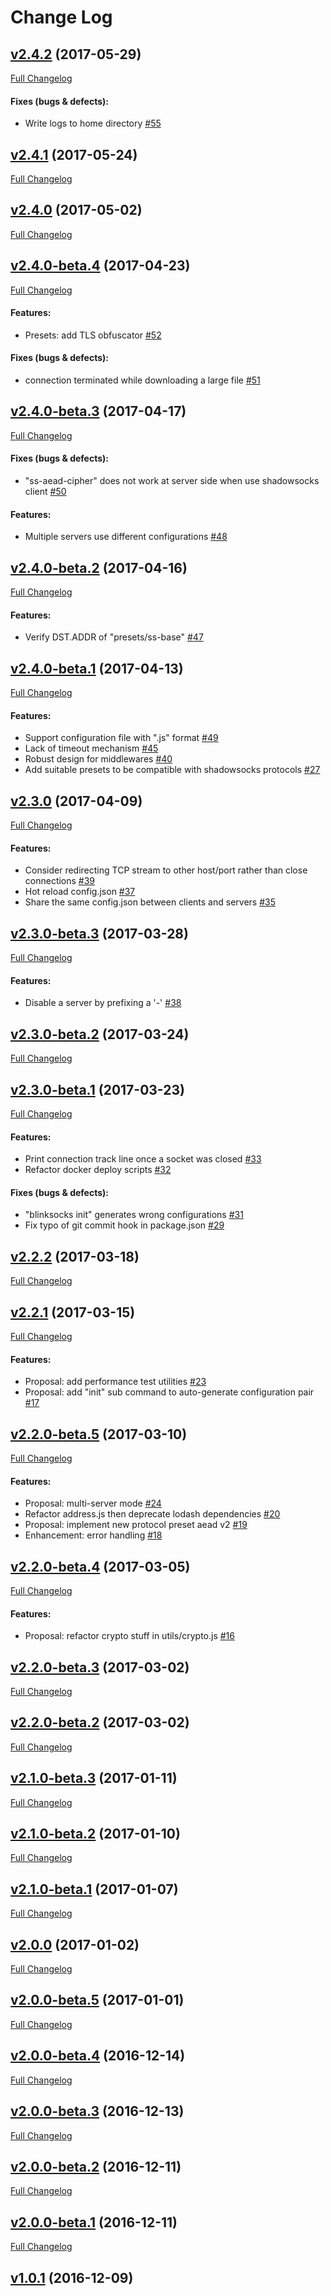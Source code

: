 #  Change Log



## [v2.4.2](https://github.com/blinksocks/blinksocks/tree/v2.4.2) (2017-05-29)
[Full Changelog](https://github.com/blinksocks/blinksocks/compare/v2.4.1...v2.4.2)

#### Fixes (bugs & defects):

- Write logs to home directory [#55](https://github.com/blinksocks/blinksocks/issues/55)

## [v2.4.1](https://github.com/blinksocks/blinksocks/tree/v2.4.1) (2017-05-24)
[Full Changelog](https://github.com/blinksocks/blinksocks/compare/v2.4.0...v2.4.1)

## [v2.4.0](https://github.com/blinksocks/blinksocks/tree/v2.4.0) (2017-05-02)
[Full Changelog](https://github.com/blinksocks/blinksocks/compare/v2.4.0-beta.4...v2.4.0)

## [v2.4.0-beta.4](https://github.com/blinksocks/blinksocks/tree/v2.4.0-beta.4) (2017-04-23)
[Full Changelog](https://github.com/blinksocks/blinksocks/compare/v2.4.0-beta.3...v2.4.0-beta.4)

#### Features:

- Presets: add TLS obfuscator [#52](https://github.com/blinksocks/blinksocks/issues/52)

#### Fixes (bugs & defects):

- connection terminated while downloading a large file [#51](https://github.com/blinksocks/blinksocks/issues/51)

## [v2.4.0-beta.3](https://github.com/blinksocks/blinksocks/tree/v2.4.0-beta.3) (2017-04-17)
[Full Changelog](https://github.com/blinksocks/blinksocks/compare/v2.4.0-beta.2...v2.4.0-beta.3)

#### Fixes (bugs & defects):

- "ss-aead-cipher" does not work at server side when use shadowsocks client [#50](https://github.com/blinksocks/blinksocks/issues/50)

#### Features:

- Multiple servers use different configurations [#48](https://github.com/blinksocks/blinksocks/issues/48)

## [v2.4.0-beta.2](https://github.com/blinksocks/blinksocks/tree/v2.4.0-beta.2) (2017-04-16)
[Full Changelog](https://github.com/blinksocks/blinksocks/compare/v2.4.0-beta.1...v2.4.0-beta.2)

#### Features:

- Verify DST.ADDR of "presets/ss-base" [#47](https://github.com/blinksocks/blinksocks/issues/47)

## [v2.4.0-beta.1](https://github.com/blinksocks/blinksocks/tree/v2.4.0-beta.1) (2017-04-13)
[Full Changelog](https://github.com/blinksocks/blinksocks/compare/v2.3.0...v2.4.0-beta.1)

#### Features:

- Support configuration file with ".js" format [#49](https://github.com/blinksocks/blinksocks/issues/49)
- Lack of timeout mechanism [#45](https://github.com/blinksocks/blinksocks/issues/45)
- Robust design for middlewares [#40](https://github.com/blinksocks/blinksocks/issues/40)
- Add suitable presets to be compatible with shadowsocks protocols [#27](https://github.com/blinksocks/blinksocks/issues/27)

## [v2.3.0](https://github.com/blinksocks/blinksocks/tree/v2.3.0) (2017-04-09)
[Full Changelog](https://github.com/blinksocks/blinksocks/compare/v2.3.0-beta.3...v2.3.0)

#### Features:

- Consider redirecting TCP stream to other host/port rather than close connections [#39](https://github.com/blinksocks/blinksocks/issues/39)
- Hot reload config.json [#37](https://github.com/blinksocks/blinksocks/issues/37)
- Share the same config.json between clients and servers [#35](https://github.com/blinksocks/blinksocks/issues/35)

## [v2.3.0-beta.3](https://github.com/blinksocks/blinksocks/tree/v2.3.0-beta.3) (2017-03-28)
[Full Changelog](https://github.com/blinksocks/blinksocks/compare/v2.3.0-beta.2...v2.3.0-beta.3)

#### Features:

- Disable a server by prefixing a '-' [#38](https://github.com/blinksocks/blinksocks/issues/38)

## [v2.3.0-beta.2](https://github.com/blinksocks/blinksocks/tree/v2.3.0-beta.2) (2017-03-24)
[Full Changelog](https://github.com/blinksocks/blinksocks/compare/v2.3.0-beta.1...v2.3.0-beta.2)

## [v2.3.0-beta.1](https://github.com/blinksocks/blinksocks/tree/v2.3.0-beta.1) (2017-03-23)
[Full Changelog](https://github.com/blinksocks/blinksocks/compare/v2.2.2...v2.3.0-beta.1)

#### Features:

- Print connection track line once a socket was closed [#33](https://github.com/blinksocks/blinksocks/issues/33)
- Refactor docker deploy scripts [#32](https://github.com/blinksocks/blinksocks/issues/32)

#### Fixes (bugs & defects):

- "blinksocks init" generates wrong configurations [#31](https://github.com/blinksocks/blinksocks/issues/31)
- Fix typo of git commit hook in package.json [#29](https://github.com/blinksocks/blinksocks/issues/29)

## [v2.2.2](https://github.com/blinksocks/blinksocks/tree/v2.2.2) (2017-03-18)
[Full Changelog](https://github.com/blinksocks/blinksocks/compare/v2.2.1...v2.2.2)

## [v2.2.1](https://github.com/blinksocks/blinksocks/tree/v2.2.1) (2017-03-15)
[Full Changelog](https://github.com/blinksocks/blinksocks/compare/v2.2.0-beta.5...v2.2.1)

#### Features:

- Proposal: add performance test utilities [#23](https://github.com/blinksocks/blinksocks/issues/23)
- Proposal: add "init" sub command to auto-generate configuration pair [#17](https://github.com/blinksocks/blinksocks/issues/17)

## [v2.2.0-beta.5](https://github.com/blinksocks/blinksocks/tree/v2.2.0-beta.5) (2017-03-10)
[Full Changelog](https://github.com/blinksocks/blinksocks/compare/v2.2.0-beta.4...v2.2.0-beta.5)

#### Features:

- Proposal: multi-server mode [#24](https://github.com/blinksocks/blinksocks/issues/24)
- Refactor address.js then deprecate lodash dependencies [#20](https://github.com/blinksocks/blinksocks/issues/20)
- Proposal: implement new protocol preset aead v2  [#19](https://github.com/blinksocks/blinksocks/issues/19)
- Enhancement: error handling [#18](https://github.com/blinksocks/blinksocks/issues/18)

## [v2.2.0-beta.4](https://github.com/blinksocks/blinksocks/tree/v2.2.0-beta.4) (2017-03-05)
[Full Changelog](https://github.com/blinksocks/blinksocks/compare/v2.2.0-beta.3...v2.2.0-beta.4)

#### Features:

- Proposal: refactor crypto stuff in utils/crypto.js [#16](https://github.com/blinksocks/blinksocks/issues/16)

## [v2.2.0-beta.3](https://github.com/blinksocks/blinksocks/tree/v2.2.0-beta.3) (2017-03-02)
[Full Changelog](https://github.com/blinksocks/blinksocks/compare/v2.2.0-beta.2...v2.2.0-beta.3)

## [v2.2.0-beta.2](https://github.com/blinksocks/blinksocks/tree/v2.2.0-beta.2) (2017-03-02)
[Full Changelog](https://github.com/blinksocks/blinksocks/compare/v2.1.0-beta.3...v2.2.0-beta.2)

## [v2.1.0-beta.3](https://github.com/blinksocks/blinksocks/tree/v2.1.0-beta.3) (2017-01-11)
[Full Changelog](https://github.com/blinksocks/blinksocks/compare/v2.1.0-beta.2...v2.1.0-beta.3)

## [v2.1.0-beta.2](https://github.com/blinksocks/blinksocks/tree/v2.1.0-beta.2) (2017-01-10)
[Full Changelog](https://github.com/blinksocks/blinksocks/compare/v2.1.0-beta.1...v2.1.0-beta.2)

## [v2.1.0-beta.1](https://github.com/blinksocks/blinksocks/tree/v2.1.0-beta.1) (2017-01-07)
[Full Changelog](https://github.com/blinksocks/blinksocks/compare/v2.0.0...v2.1.0-beta.1)

## [v2.0.0](https://github.com/blinksocks/blinksocks/tree/v2.0.0) (2017-01-02)
[Full Changelog](https://github.com/blinksocks/blinksocks/compare/v2.0.0-beta.5...v2.0.0)

## [v2.0.0-beta.5](https://github.com/blinksocks/blinksocks/tree/v2.0.0-beta.5) (2017-01-01)
[Full Changelog](https://github.com/blinksocks/blinksocks/compare/v2.0.0-beta.4...v2.0.0-beta.5)

## [v2.0.0-beta.4](https://github.com/blinksocks/blinksocks/tree/v2.0.0-beta.4) (2016-12-14)
[Full Changelog](https://github.com/blinksocks/blinksocks/compare/v2.0.0-beta.3...v2.0.0-beta.4)

## [v2.0.0-beta.3](https://github.com/blinksocks/blinksocks/tree/v2.0.0-beta.3) (2016-12-13)
[Full Changelog](https://github.com/blinksocks/blinksocks/compare/v2.0.0-beta.2...v2.0.0-beta.3)

## [v2.0.0-beta.2](https://github.com/blinksocks/blinksocks/tree/v2.0.0-beta.2) (2016-12-11)
[Full Changelog](https://github.com/blinksocks/blinksocks/compare/v2.0.0-beta.1...v2.0.0-beta.2)

## [v2.0.0-beta.1](https://github.com/blinksocks/blinksocks/tree/v2.0.0-beta.1) (2016-12-11)
[Full Changelog](https://github.com/blinksocks/blinksocks/compare/v1.0.1...v2.0.0-beta.1)

## [v1.0.1](https://github.com/blinksocks/blinksocks/tree/v1.0.1) (2016-12-09)
